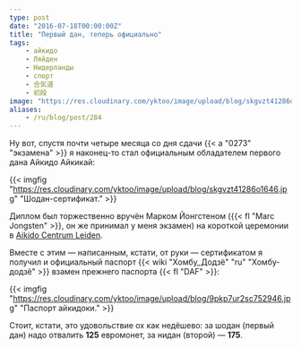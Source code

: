 ```yaml
---
type: post
date: "2016-07-18T00:00:00Z"
title: "Первый дан, теперь официально"
tags:
    - айкидо
    - Ляйден
    - Нидерланды
    - спорт
    - 合気道
    - 初段
image: "https://res.cloudinary.com/yktoo/image/upload/blog/skgvzt41286o1646.jpg"
aliases:
    - /ru/blog/post/284
---
```


Ну вот, спустя почти четыре месяца со дня сдачи {{< a "0273" "экзамена" >}} я наконец-то стал официальным обладателем первого дана Айкидо Айкикай:

{{< imgfig "https://res.cloudinary.com/yktoo/image/upload/blog/skgvzt41286o1646.jpg" "Шодан-сертификат." >}}

Диплом был торжественно вручён Марком Йонгстеном ({{< fl "Marc Jongsten" >}}, он же принимал у меня экзамен) на короткой церемонии в [Aikido Centrum Leiden](http://aikidoleiden.nl/).

<!--more-->

Вместе с этим — написанным, кстати, от руки — сертификатом я получил и официальный паспорт {{< wiki "Хомбу_Додзё" "ru" "Хомбу-додзё" >}} взамен прежнего паспорта {{< fl "DAF" >}}:

{{< imgfig "https://res.cloudinary.com/yktoo/image/upload/blog/9pkp7ur2sc752946.jpg" "Паспорт айкидоки." >}}

Стоит, кстати, это удовольствие ох как недёшево: за шодан (первый дан) надо отвалить **125** евромонет, за нидан (второй) — **175**.
